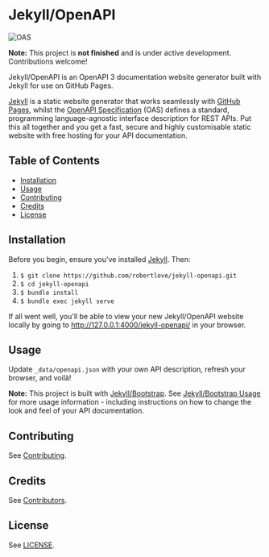 # Jekyll/OpenAPI

![OAS](https://img.shields.io/badge/OAS-3.0.3-brightgreen.svg)

**Note:** This project is **not finished** and is under active development. Contributions welcome!

Jekyll/OpenAPI is an OpenAPI 3 documentation website generator built with Jekyll for use on GitHub Pages.

[Jekyll](https://jekyllrb.com/) is a static website generator that works seamlessly with [GitHub Pages](https://pages.github.com/), whilst the [OpenAPI Specification](https://github.com/OAI/OpenAPI-Specification) (OAS) defines a standard, programming language-agnostic interface description for REST APIs. Put this all together and you get a fast, secure and highly customisable static website with free hosting for your API documentation.

## Table of Contents

- [Installation](#installation)
- [Usage](#usage)
- [Contributing](#contributing)
- [Credits](#credits)
- [License](#license)

## Installation

Before you begin, ensure you've installed [Jekyll](https://jekyllrb.com/). Then:

1. `$ git clone https://github.com/robertlove/jekyll-openapi.git`
1. `$ cd jekyll-openapi`
1. `$ bundle install`
1. `$ bundle exec jekyll serve`

If all went well, you'll be able to view your new Jekyll/OpenAPI website locally by going to http://127.0.0.1:4000/jekyll-openapi/ in your browser.

## Usage

Update `_data/openapi.json` with your own API description, refresh your browser, and voilà!

**Note:** This project is built with [Jekyll/Bootstrap](https://github.com/robertlove/jekyll-bootstrap). See [Jekyll/Bootstrap Usage](https://github.com/robertlove/jekyll-bootstrap#usage) for more usage information - including instructions on how to change the look and feel of your API documentation.

## Contributing

See [Contributing](https://github.com/robertlove/.github/blob/master/CONTRIBUTING.md).

## Credits

See [Contributors](https://github.com/robertlove/jekyll-openapi/graphs/contributors).

## License

See [LICENSE](LICENSE).
